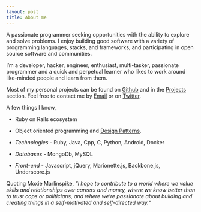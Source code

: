 ```yaml
---
layout: post
title: About me
---
```


A passionate programmer seeking opportunities with the ability to explore and solve problems. I enjoy building good software with a variety of programming languages, stacks, and frameworks, and participating in open source software and communities.

I’m a developer, hacker, engineer, enthusiast, multi-tasker, passionate programmer and a quick and perpetual learner who likes to work around like-minded people and learn from them.

Most of my personal projects can be found on <a href="https://www.github.com/maanavshah">Github</a> and in the <a href="{{ site.baseurl }}/projects">Projects</a> section. Feel free to contact me by [Email](mailto:shah.maanav.07@gmail.com) or on <a href="https://www.twitter.com/MaanavShah">Twitter</a>.

A few things I know,

* Ruby on Rails ecosystem
* Object oriented programming and <a href="https://sourcemaking.com/design_patterns">Design Patterns</a>.

* *Technologies*  -   Ruby, Java, Cpp, C, Python, Android, Docker
* *Databases*     -   MongoDb, MySQL
* *Front-end*     -   Javascript, jQuery, Marionette.js, Backbone.js, Underscore.js

Quoting Moxie Marlinspike, *“I hope to contribute to a world where we value skills and relationships over careers and money, where we know better than to trust cops or politicians, and where we’re passionate about building and creating things in a self-motivated and self-directed way.“*


